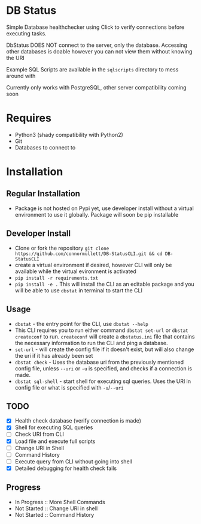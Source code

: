 
# DB Status

Simple Database healthchecker using Click to verify connections
before executing tasks.

DbStatus DOES NOT connect to the server, only the database. Accessing
other databases is doable however you can not view them without knowing the URI

Example SQL Scripts are available in the `sqlscripts` directory to mess around with

Currently only works with PostgreSQL, other server compatibility coming soon

# Requires
- Python3 (shady compatibility with Python2)
- Git
- Databases to connect to

# Installation

## Regular Installation
- Package is not hosted on Pypi yet, use developer install
  without a virtual environment to use it globally.
  Package will soon be pip installable

## Developer Install
 - Clone or fork the repository
   `git clone https://github.com/connormullett/DB-StatusCLI.git && cd DB-StatusCLI`
 - create a virtual environment if desired, however CLI will only be available
   while the virtual evironment is activated
 - `pip install -r requirements.txt` 
 - `pip install -e .`  This will install the CLI as an editable package and you
   will be able to use `dbstat` in terminal to start the CLI

## Usage
 - `dbstat` - the entry point for the CLI, use `dbstat --help`
 - This CLI requires you to run either command `dbstat set-url` or `dbstat createconf`
   to run. `createconf` will create a `dbstatus.ini` file that contains the necessary
   information to run the CLI and ping a database. 
 - `set-url` - will create the config file if it doesn't exist, but will also change the
   uri if it has already been set
 - `dbstat check` - Uses the database uri from the previously mentioned config file,
   unless `--uri` or `-u` is specified, and checks if a connection is made. 
 - `dbstat sql-shell` - start shell for executing sql queries. Uses the URI in config
   file or what is specified with `-u`/`--uri`

## TODO
- [x] Health check database (verify connection is made)
- [x] Shell for executing SQL queries
- [ ] Check URI from CLI
- [x] Load file and execute full scripts
- [ ] Change URI in Shell
- [ ] Command History
- [ ] Execute query from CLI without going into shell
- [x] Detailed debugging for health check fails

## Progress
 - In Progress :: More Shell Commands
 - Not Started :: Change URI in shell
 - Not Started :: Command History

